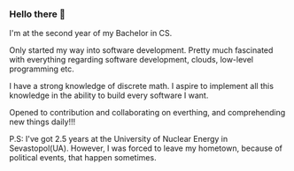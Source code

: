 ### Hello there 👋

I'm at the second year of my Bachelor in CS.

Only started my way into software development. Pretty much fascinated with everything regarding software development, clouds, low-level programming etc.

I have a strong knowledge of discrete math. I aspire to implement all this knowledge in the ability to build every software I want.

Opened to contribution and collaborating on everthing, and comprehending new things daily!!! 

P.S:
I've got 2.5 years at the University of Nuclear Energy in Sevastopol(UA). However, I was forced to leave my hometown, because of political events, that happen sometimes.
